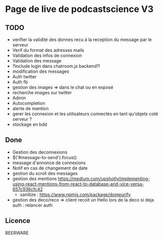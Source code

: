 # Page de live de podcastscience V3

## TODO

* verifier la validité des donnes recu à la reception du message par le serveur
* Verif du format des adresses mails
* Validation des infos de connexion
* Validation des message
* ?include login dans chatroom.js backend?!
* modification des messages
* Auth twitter
* Auth fb
* gestion des images => dans le chat ou en exposé
* recherche images sur twitter
* Admin
* Autocompletion
* alerte de mention 
* gerer les connexion et les utilisateurs connectés en tant qu'objets coté serveur ?
* stockage en bdd

## Done
* Gestion des deconnexions
* $('#message-to-send').focus()
* message d'annonce de connexions
* Notif en cas de changement de date
* gestion du scroll des messages 
* gestion des mentions https://medium.com/upshotly/implementing-using-react-mentions-from-react-to-database-and-vice-versa-657c936cfc42
   - sanitize : https://www.npmjs.com/package/dompurify
* gestion des deco/reco => client recoit un Hello lors de la deco si deja auth : relancer auth

## Licence

BEERWARE 
 